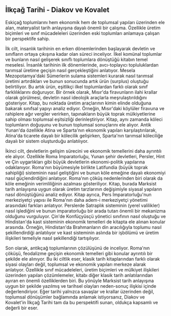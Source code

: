 ## İlkçağ Tarihi - Diakov ve Kovalet

Eskiçağ toplumlarını hem ekonomik hem de toplumsal yapıları üzerinden ele alan, materyalist tarih anlayışına dayalı önemli bir çalışma. Özellikle üretim biçimleri ve sınıf mücadeleleri üzerinden eski toplumları anlamaya çalışan bir perspektife sahip. 

İlk cilt, insanlık tarihinin en erken dönemlerinden başlayarak devletin ve sınıfların ortaya çıkışına kadar olan süreci inceliyor. İlkel komünal toplumlar ve bunların nasıl gelişerek sınıflı toplumlara dönüştüğü kitabın temel meselesi. İnsanlık tarihinin ilk dönemlerinde, avcı-toplayıcı topluluklardan tarımsal üretime geçişin nasıl gerçekleştiğini anlatıyor. Mesela Mezopotamya'daki Sümerlerin sulama sistemleri kurarak nasıl tarımsal üretimi artırdıkları ve bunun sonucunda artık ürün (surplus) oluştuğu belirtiliyor. Bu artık ürün, eşitlikçi ilkel toplumlardan farklı olarak sınıf farklılıklarını doğuruyor. Bir örnek olarak, Mısır'da firavunların ilahi krallar olarak görülmesi, devletin nasıl ideolojik araçlarla meşrulaştırıldığını gösteriyor. Kitap, bu noktada üretim araçlarının kimin elinde olduğuna bakarak sınıfsal yapıyı analiz ediyor. Örneğin, Mısır'daki köylüler firavuna ve rahiplere ağır vergiler verirken, tapınakların büyük toprak mülkiyetlerine sahip olması toplumsal eşitsizliği derinleştiriyor. Kitap, aynı zamanda köleci toplumların doğuşunu ve bunun toplumsal sonuçlarını ele alıyor. Antik Yunan'da özellikle Atina ve Sparta'nın ekonomik yapıları karşılaştırılarak, Atina'da ticarete dayalı bir kölecilik gelişirken, Sparta'nın tarımsal köleciliğe dayalı bir sistem oluşturduğu anlatılıyor.

İkinci cilt, devletlerin gelişim sürecini ve ekonomik temellerini daha ayrıntılı ele alıyor. Özellikle Roma İmparatorluğu, Yunan şehir devletleri, Persler, Hint ve Çin uygarlıkları gibi büyük devletlerin ekonomi-politik yapılarına odaklanıyor. Roma'nın büyümesiyle birlikte Latifundia (büyük toprak sahipliği) sisteminin nasıl geliştiğini ve bunun köle emeğine dayalı ekonomiyi nasıl güçlendirdiğini anlatıyor. Roma'nın çöküş nedenlerinden biri olarak da köle emeğinin verimliliğinin azalması gösteriliyor. Kitap, burada Marksist tarih anlayışına uygun olarak üretim tarzlarının değişimiyle siyasal yapıların nasıl dönüştüğünü analiz ediyor. Kitap ayrıca, Pers İmparatorluğu'nun merkeziyetçi yapısı ile Roma'nın daha adem-i merkeziyetçi yönetimi arasındaki farkları anlatıyor. Perslerde Satraplık sisteminin (yerel valilikler) nasıl işlediğini ve bunun imparatorluğu bir arada tutan önemli bir mekanizma olduğunu vurguluyor.  Çin'de Konfüçyüsçü yönetici sınıfının nasıl oluştuğu ve Hindistan'da kast sisteminin ekonomik temelleri de kitapta ele alınan konular arasında. Örneğin, Hindistan'da Brahmanların din aracılığıyla toplumu nasıl şekillendirdiği anlatılıyor ve kast sisteminin aslında bir işbölümü ve üretim ilişkileri temeliyle nasıl şekillendiği tartışılıyor.

Son olarak, antikçağ toplumlarının çözülüşünü de inceliyor. Roma'nın çöküşü, feodalizme geçişin ekonomik temelleri gibi konular ayrıntılı bir şekilde ele alınıyor. Bu iki ciltlik eser, klasik tarih kitaplarından farklı olarak siyasi olayları değil, toplumsal ve ekonomik yapıları merkeze alarak anlatıyor. Özellikle sınıf mücadeleleri, üretim biçimleri ve mülkiyet ilişkileri üzerinden yapılan çözümlemeler, kitabı diğer klasik tarih anlatılarından ayıran en önemli özelliklerden biri. Bu yönüyle Marksist tarih anlayışına uygun bir şekilde yazılmış ve tarihsel olayları neden-sonuç ilişkisi içinde değerlendiriyor. Eğer tarihi yalnızca savaşlar ve krallar üzerinden değil, toplumsal dönüşümler bağlamında anlamak istiyorsanız, Diakov ve Kovalet'in İlkçağ Tarihi tam da bu perspektifi sunan, oldukça kapsamlı ve değerli bir eser.














